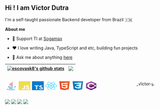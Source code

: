 ## Hi ! I am Victor Dutra 



I'm a self-taught passionate Backend developer from Brazil 🇮🇳

**About me**

- 💼 Support TI at [Sogamax](http://sogamax.com.br/)

- ❤️ I love writing Java, TypeScript and etc, building fun projects

- 💬 Ask me about anything [here](https://github.com/escovask8/escovask8/issues)



| <a href="https://github.com/escovask8/github-readme-stats"><img align="center" src="https://github-readme-stats.vercel.app/api?username=escovask8&show_icons=true&include_all_commits=true&theme=dark&hide_border=true" alt="escovask8's github stats" /></a> | <a href="https://github.com/escovask8/github-readme-stats"><img align="center" src="https://github-readme-stats.vercel.app/api/top-langs/?username=escovask8&layout=compact&theme=dark&hide_border=true" /></a> |
| ------------- | ------------- |

</div>
<div style="display: inline_block"><br>
  <img align="center" alt="Victor-Python" height="30" width="40" src="https://raw.githubusercontent.com/devicons/devicon/master/icons/java/java-original.svg">
  <img align="center" alt="Victor-Js" height="30" width="40" src="https://raw.githubusercontent.com/devicons/devicon/master/icons/javascript/javascript-plain.svg">
  <img align="center" alt="Victor-Ts" height="30" width="40" src="https://raw.githubusercontent.com/devicons/devicon/master/icons/typescript/typescript-plain.svg">
  <img align="center" alt="Victor-React" height="30" width="40" src="https://raw.githubusercontent.com/devicons/devicon/master/icons/react/react-original.svg">
  <img align="center" alt="Victor-HTML" height="30" width="40" src="https://raw.githubusercontent.com/devicons/devicon/master/icons/html5/html5-original.svg">
  <img align="center" alt="Victor-CSS" height="30" width="40" src="https://raw.githubusercontent.com/devicons/devicon/master/icons/css3/css3-original.svg">
  <img align="center" alt="Victor-Csharp" height="30" width="40" src="https://raw.githubusercontent.com/devicons/devicon/master/icons/csharp/csharp-original.svg">
  <img align="right" alt="Victor-pic" height="150" style="border-radius:50px;" src="https://scontent.fitp1-1.fna.fbcdn.net/v/t1.18169-1/p160x160/22448388_10212296841228817_3018455818577228833_n.jpg?_nc_cat=109&ccb=1-5&_nc_sid=dbb9e7&_nc_ohc=hyd69pqefkcAX9DhMza&_nc_ht=scontent.fitp1-1.fna&oh=927aafabd5b451c08bcea5db60cb815f&oe=61CE221F">
</div>
  
  ##
 
<div> 
   <a href="https://instagram.com/victor_domagal" target="_blank"><img src="https://img.shields.io/badge/-Instagram-%23E4405F?style=for-the-badge&logo=instagram&logoColor=white" target="_blank"></a>
 	<a href="https://www.twitch.tv/escovask8" target="_blank"><img src="https://img.shields.io/badge/Twitch-9146FF?style=for-the-badge&logo=twitch&logoColor=white" target="_blank"></a>
   <a href = "mailto:domagal@gmail.com"><img src="https://img.shields.io/badge/-Gmail-%23333?style=for-the-badge&logo=gmail&logoColor=white" target="_blank"></a>
  <a href="https://www.linkedin.com/in/victor-dutra-oliveira-1876ba39/" target="_blank"><img src="https://img.shields.io/badge/-LinkedIn-%230077B5?style=for-the-badge&logo=linkedin&logoColor=white" target="_blank"></a> 
 
 
</div>
